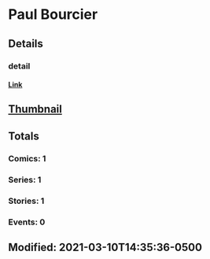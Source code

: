 # Paul  Bourcier 
## Details
### detail
#### [Link](http://marvel.com/comics/creators/13838/paul_bourcier?utm_campaign=apiRef&utm_source=225578a89fc76f3d20fbffda5d17a88d)
## [Thumbnail](http://i.annihil.us/u/prod/marvel/i/mg/b/40/image_not_available.jpg)
## Totals
### Comics: 1
### Series: 1
### Stories: 1
### Events: 0
## Modified: 2021-03-10T14:35:36-0500
